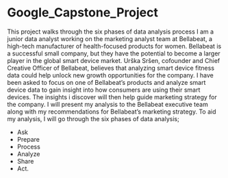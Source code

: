 # Google_Capstone_Project
This project walks through the six phases of data analysis process
I am a junior data analyst working on the marketing analyst team at Bellabeat, a high-tech manufacturer of health-focused products for women. Bellabeat is a successful small company, but they have the potential to become a larger player in the global smart device market. Urška Sršen, cofounder and Chief Creative Officer of Bellabeat, believes that analyzing smart device fitness data could help unlock new growth opportunities for the company. I have been asked to focus on one of Bellabeat’s products and analyze smart device data to gain insight into how consumers are using their smart devices. The insights i discover will then help guide marketing strategy for the company. I will present my analysis to the Bellabeat executive team along with my recommendations for Bellabeat’s marketing strategy. To aid my analysis, I will go through the six phases of data analysis; 
* Ask
* Prepare
* Process
* Analyze
* Share
* Act.
